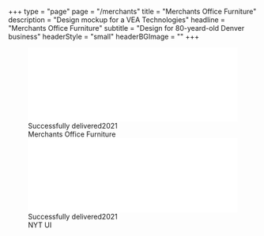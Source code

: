+++
type = "page"
page = "/merchants"
title = "Merchants Office Furniture"
description = "Design mockup for a VEA Technologies"
headline = "Merchants Office Furniture"
subtitle = "Design for 80-yeard-old Denver business"
headerStyle = "small"
headerBGImage = ""
+++
<div class="container-xl flex-layout">
 <figure class="media-item media-light">
    <div class="media-wrap web lazyload" style="box-shadow: var(--shadow-1);">
      <iframe class="lazyload" src="/mockups/merchants-office-furniture-3.0/" data-src="/mockups/merchants-office-furniture-3.0/" width="100%" height="auto" frameborder="0" webkitallowfullscreen mozallowfullscreen allowfullscreen></iframe>
      <time class="time-stamp" datetime="2021">
        <span class="sr-only">Successfully delivered</span>2021</time>
      <figcaption class="media-caption" aria-hidden="true">
        <span class="project-title">Merchants Office Furniture</span>
      </figcaption>
    </div>
    <noscript>
      <div class="media-wrap web" href="//cdpn.io/pen/LYRMzdM">
        <iframe class="" src="/mockups/merchants-office-furniture/" width="100%" height="auto" frameborder="0" webkitallowfullscreen mozallowfullscreen allowfullscreen></iframe>
        <time class="time-stamp" datetime="2021">
          <span class="sr-only">Successfully delivered</span>2021</time>
        <figcaption class="media-caption" aria-hidden="true">
          <span class="project-title">NYT UI</span>
        </figcaption>
      </div>
    </noscript>
  </figure>
</div>